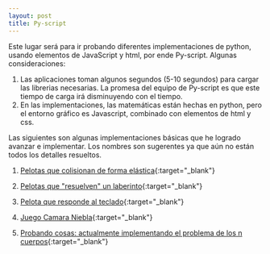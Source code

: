 ```yaml
---
layout: post
title: Py-script
---
```


Este lugar será para ir probando diferentes implementaciones de python, usando elementos de JavaScript y html, por ende Py-script. Algunas consideraciones:

1. Las aplicaciones toman algunos segundos (5-10 segundos) para cargar las librerias necesarias. La promesa del equipo de Py-script es que este tiempo de carga irá disminuyendo con el tiempo. 
2. En las implementaciones, las matemáticas están hechas en python, pero el entorno gráfico es Javascript, combinado con elementos de html y css.

Las siguientes son algunas implementaciones básicas que he logrado avanzar e implementar. Los nombres son sugerentes ya que aún no están todos los detalles resueltos.

1. [Pelotas que colisionan de forma elástica](https://nicomedinap.github.io/apuntes/pyscript/PelotasElasticas.html){:target="_blank"}

2. [Pelotas que "resuelven" un laberinto](https://nicomedinap.github.io/apuntes/pyscript/Laberinto.html){:target="_blank"}

3. [Pelota que responde al teclado](https://nicomedinap.github.io/apuntes/pyscript/Pelota_Interactiva.html){:target="_blank"}

4. [Juego Camara Niebla](https://nicomedinap.github.io/apuntes/pyscript/JuegoCamaraNiebla.html){:target="_blank"}

4. [Probando cosas: actualmente implementando el problema de los n cuerpos](https://nicomedinap.github.io/apuntes/pyscript/Tests_PyScript.html){:target="_blank"}

